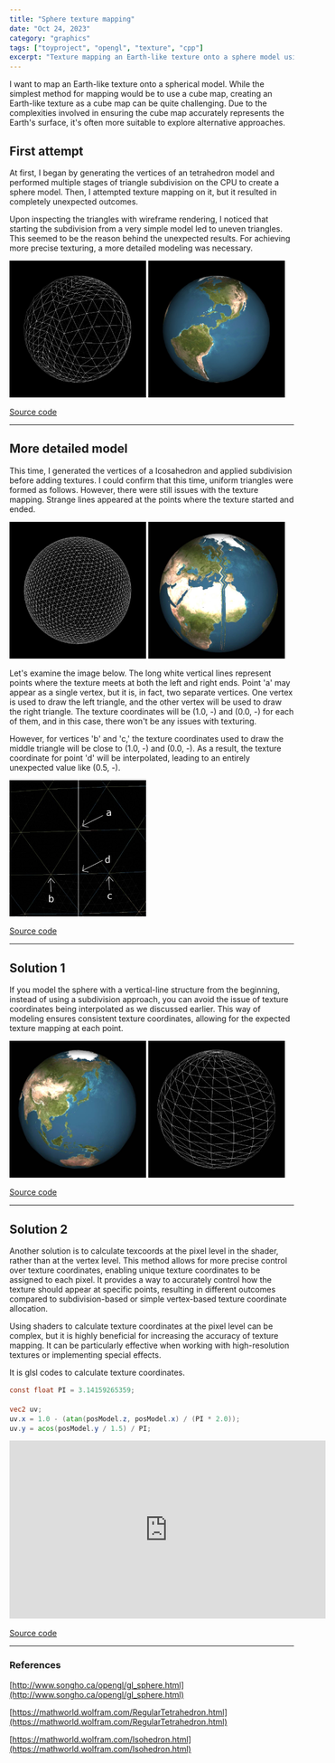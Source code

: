 ```yaml
---
title: "Sphere texture mapping"
date: "Oct 24, 2023"
category: "graphics"
tags: ["toyproject", "opengl", "texture", "cpp"]
excerpt: "Texture mapping an Earth-like texture onto a sphere model using OpenGL..."
---
```


I want to map an Earth-like texture onto a spherical model. While the simplest method for mapping would be to use a cube map, creating an Earth-like texture as a cube map can be quite challenging. Due to the complexities involved in ensuring the cube map accurately represents the Earth's surface, it's often more suitable to explore alternative approaches.

## First attempt

At first, I began by generating the vertices of an tetrahedron model and performed multiple stages of triangle subdivision on the CPU to create a sphere model. Then, I attempted texture mapping on it, but it resulted in completely unexpected outcomes.

Upon inspecting the triangles with wireframe rendering, I noticed that starting the subdivision from a very simple model led to uneven triangles. This seemed to be the reason behind the unexpected results. For achieving more precise texturing, a more detailed modeling was necessary.

<img src="/img/sphere-texture-mapping-1.jpg" width="48%">
<img src="/img/sphere-texture-mapping-2.jpg" width="48%">

[Source code](https://github.com/waynechoidev/sphere-texture-mapping/tree/89d79e5aaefb43a9b0ffb79f4e000875797d440e)

---

## More detailed model

This time, I generated the vertices of a Icosahedron and applied subdivision before adding textures. I could confirm that this time, uniform triangles were formed as follows. However, there were still issues with the texture mapping. Strange lines appeared at the points where the texture started and ended.

<img src="/img/sphere-texture-mapping-3.jpg" width="48%">
<img src="/img/sphere-texture-mapping-4.jpg" width="48%">

Let's examine the image below. The long white vertical lines represent points where the texture meets at both the left and right ends. Point 'a' may appear as a single vertex, but it is, in fact, two separate vertices. One vertex is used to draw the left triangle, and the other vertex will be used to draw the right triangle. The texture coordinates will be (1.0, -) and (0.0, -) for each of them, and in this case, there won't be any issues with texturing.

However, for vertices 'b' and 'c,' the texture coordinates used to draw the middle triangle will be close to (1.0, -) and (0.0, -). As a result, the texture coordinate for point 'd' will be interpolated, leading to an entirely unexpected value like (0.5, -).

<img src="/img/sphere-texture-mapping-5.jpg" width="48%">

[Source code](https://github.com/waynechoidev/sphere-texture-mapping/tree/ae35dcc752c384a9a4354c8b2148dc0ca0f43cf7)

---

## Solution 1

If you model the sphere with a vertical-line structure from the beginning, instead of using a subdivision approach, you can avoid the issue of texture coordinates being interpolated as we discussed earlier. This way of modeling ensures consistent texture coordinates, allowing for the expected texture mapping at each point.

<img src="/img/sphere-texture-mapping-6.jpg" width="48%">
<img src="/img/sphere-texture-mapping-7.jpg" width="48%">

[Source code](https://github.com/waynechoidev/sphere-texture-mapping/tree/45a01ae9274993fcfcaf587b687a0da1e248567c)

---

## Solution 2

Another solution is to calculate texcoords at the pixel level in the shader, rather than at the vertex level. This method allows for more precise control over texture coordinates, enabling unique texture coordinates to be assigned to each pixel. It provides a way to accurately control how the texture should appear at specific points, resulting in different outcomes compared to subdivision-based or simple vertex-based texture coordinate allocation.

Using shaders to calculate texture coordinates at the pixel level can be complex, but it is highly beneficial for increasing the accuracy of texture mapping. It can be particularly effective when working with high-resolution textures or implementing special effects.

It is glsl codes to calculate texture coordinates.

```glsl
const float PI = 3.14159265359;

vec2 uv;
uv.x = 1.0 - (atan(posModel.z, posModel.x) / (PI * 2.0));
uv.y = acos(posModel.y / 1.5) / PI;
```

<iframe width="560" height="315" src="https://www.youtube.com/embed/mk4kBj-d8nU?si=CvjjIyaoAhZ_JL1u" title="YouTube video player" frameborder="0" allow="accelerometer; autoplay; clipboard-write; encrypted-media; gyroscope; picture-in-picture; web-share" allowfullscreen></iframe>

[Source code](https://github.com/waynechoidev/sphere-texture-mapping)

---

### References

[http://www.songho.ca/opengl/gl_sphere.html](http://www.songho.ca/opengl/gl_sphere.html)

[https://mathworld.wolfram.com/RegularTetrahedron.html](https://mathworld.wolfram.com/RegularTetrahedron.html)

[https://mathworld.wolfram.com/Isohedron.html](https://mathworld.wolfram.com/Isohedron.html)
